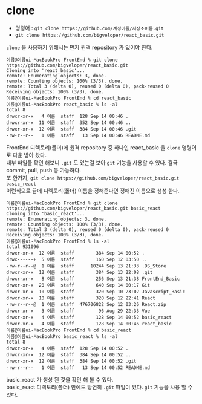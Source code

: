 # clone
 - 명령어 : `git clone https://github.com/계정이름/저장소이름.git`
 - `git clone https://github.com/bigveloper/react_basic.git`  

`clone` 을 사용하기 위해서는 먼저 원격 repository 가 있어야 한다.  
  
```
이름@이름ui-MacBookPro FrontEnd % git clone https://github.com/bigveloper/react_basic.git
Cloning into 'react_basic'...
remote: Enumerating objects: 3, done.
remote: Counting objects: 100% (3/3), done.
remote: Total 3 (delta 0), reused 0 (delta 0), pack-reused 0
Receiving objects: 100% (3/3), done.
이름@이름ui-MacBookPro FrontEnd % cd react_basic
이름@이름ui-MacBookPro react_basic % ls -al
total 8
drwxr-xr-x   4 이름  staff  128 Sep 14 00:46 .
drwxr-xr-x  11 이름  staff  352 Sep 14 00:46 ..
drwxr-xr-x  12 이름  staff  384 Sep 14 00:46 .git
-rw-r--r--   1 이름  staff   13 Sep 14 00:46 README.md
```
FrontEnd 디렉토리(폴더)에 원격 repository 중 하나인 react_basic 을 `clone` 명령어로 다운 받아 왔다.  
내부 파일들 확인 해보니 `.git` 도 있는걸 보아 `git` 기능을 사용할 수 있다. 결국 commit, pull, push 등 가능하다.  
또 한가지,
`git clone https://github.com/bigveloper/react_basic.git basic_react`  
이런식으로 끝에 디렉토리(폴더) 이름을 정해준다면 정해진 이름으로 생성 한다.
```
이름@이름ui-MacBookPro FrontEnd % git clone https://github.com/bigveloper/react_basic.git basic_react
Cloning into 'basic_react'...
remote: Enumerating objects: 3, done.
remote: Counting objects: 100% (3/3), done.
remote: Total 3 (delta 0), reused 0 (delta 0), pack-reused 0
Receiving objects: 100% (3/3), done.
이름@이름ui-MacBookPro FrontEnd % ls -al
total 931096
drwxr-xr-x  12 이름  staff        384 Sep 14 00:52 .
drwx------+  5 이름  staff        160 Sep 12 03:50 ..
-rw-r--r--@  1 이름  staff      10244 Sep 13 21:33 .DS_Store
drwxr-xr-x  12 이름  staff        384 Sep 13 22:08 .git
drwxr-xr-x   8 이름  staff        256 Sep 13 21:38 FrontEnd_Basic
drwxr-xr-x  20 이름  staff        640 Sep 14 00:17 Git
drwxr-xr-x  10 이름  staff        320 Sep 10 23:02 Javascript_Basic
drwxr-xr-x  10 이름  staff        320 Sep 12 22:41 React
-rw-r--r--@  1 이름  staff  476706822 Sep 12 03:26 React.zip
drwxr-xr-x   3 이름  staff         96 Aug 29 22:33 Vue
drwxr-xr-x   4 이름  staff        128 Sep 14 00:52 basic_react
drwxr-xr-x   4 이름  staff        128 Sep 14 00:46 react_basic
이름@이름ui-MacBookPro FrontEnd % cd basic_react
이름@이름ui-MacBookPro basic_react % ls -al
total 8
drwxr-xr-x   4 이름  staff  128 Sep 14 00:52 .
drwxr-xr-x  12 이름  staff  384 Sep 14 00:52 ..
drwxr-xr-x  12 이름  staff  384 Sep 14 00:52 .git
-rw-r--r--   1 이름  staff   13 Sep 14 00:52 README.md
```
basic_react 가 생성 된 것을 확인 해 볼 수 있다.  
basic_react 디렉토리(폴더) 안에도 당연히 `.git` 파일이 있다. `git` 기능을 사용 할 수 있다.
